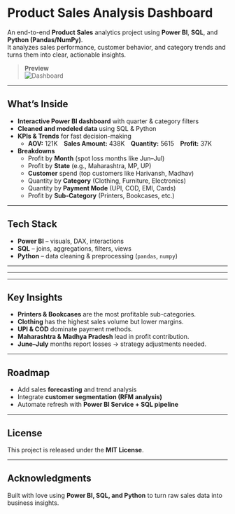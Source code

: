 #  Product Sales Analysis Dashboard

An end-to-end **Product Sales** analytics project using **Power BI**, **SQL**, and **Python (Pandas/NumPy)**.  
It analyzes sales performance, customer behavior, and category trends and turns them into clear, actionable insights.

> **Preview**  
> ![Dashboard](dashboard.jpeg)
> <!-- Replace the path above with your actual screenshot path if different -->

---

##  What’s Inside

- **Interactive Power BI dashboard** with quarter & category filters
- **Cleaned and modeled data** using SQL & Python
- **KPIs & Trends** for fast decision-making
  - **AOV:** 121K **Sales Amount:** 438K **Quantity:** 5615 **Profit:** 37K
- **Breakdowns**
  - Profit by **Month** (spot loss months like Jun–Jul)
  - Profit by **State** (e.g., Maharashtra, MP, UP)
  - **Customer** spend (top customers like Harivansh, Madhav)
  - Quantity by **Category** (Clothing, Furniture, Electronics)
  - Quantity by **Payment Mode** (UPI, COD, EMI, Cards)
  - Profit by **Sub-Category** (Printers, Bookcases, etc.)

---

##  Tech Stack

- **Power BI** – visuals, DAX, interactions
- **SQL** – joins, aggregations, filters, views
- **Python** – data cleaning & preprocessing (`pandas`, `numpy`)

---


---


---

##  Key Insights

- **Printers & Bookcases** are the most profitable sub-categories.  
- **Clothing** has the highest sales volume but lower margins.  
- **UPI & COD** dominate payment methods.  
- **Maharashtra & Madhya Pradesh** lead in profit contribution.  
- **June–July** months report losses → strategy adjustments needed.  

---

##  Roadmap

- Add sales **forecasting** and trend analysis  
- Integrate **customer segmentation (RFM analysis)**  
- Automate refresh with **Power BI Service + SQL pipeline**  

---

##  License

This project is released under the **MIT License**.

---

##  Acknowledgments

Built with love using **Power BI, SQL, and Python** to turn raw sales data into business insights.
